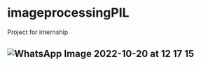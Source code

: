 # imageprocessingPIL
Project for internship
## ![WhatsApp Image 2022-10-20 at 12 17 15](https://user-images.githubusercontent.com/116056456/196877994-5a9f338e-51e9-4f3f-8b62-89aa88de77b1.jpg)
